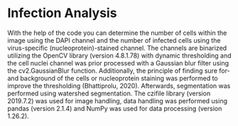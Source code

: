 # Infection Analysis
With the help of the code you can determine the number of cells within the image using the DAPI channel and the number of infected cells using the virus-specific (nucleoprotein)-stained channel. The channels are binarized utilizing the OpenCV library (version 4.8.1.78) with dynamic thresholding and the cell nuclei channel was prior processed 
with a Gaussian blur filter using the cv2.GaussianBlur function. Additionally, the principle of finding sure for- and background of the cells or nucleoprotein staining was performed to improve the thresholding (Bhattiprolu, 2020). Afterwards, segmentation was performed using watershed 
segmentation. The czifile library (version 2019.7.2) was used for image handling, data handling was performed using pandas (version 2.1.4) and NumPy was used for data processing (version 1.26.2). 
